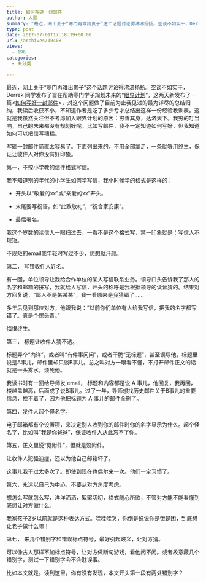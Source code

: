 ```yaml
---
title: 如何写砸一封邮件
author: 大鹏
summary: "最近，网上关于“寒门再难出贵子”这个话题讨论得沸沸扬扬。空谈不如实干，Derrek 同学发布了旨在帮助寒门学子规划未来的“[眼界计划][1]”，这两天新发布了一篇<[如何写好一封邮件][2]>，对这个问题做了目前为止我见过的最为详尽的总结归纳，我读后收获不小，不知道作者是吃了多少亏才总结出这样一份经验教训表。这就是我虽然关注但不考虑加入眼界计划的原因：穷善其身，达济天下。我穷的叮当响，自己的未来都没有规划好呢。比如写邮件，我不一定知道如何写好，但我知道如何可以把信写糟糕。"
type: post
date: 2017-07-01T17:18:39+00:00
url: /archives/19408
views:
  - 196
categories:
  - 未分类

---
```

最近，网上关于“寒门再难出贵子”这个话题讨论得沸沸扬扬。空谈不如实干，Derrek 同学发布了旨在帮助寒门学子规划未来的“[眼界计划][1]”，这两天新发布了一篇<[如何写好一封邮件][2]>，对这个问题做了目前为止我见过的最为详尽的总结归纳，我读后收获不小，不知道作者是吃了多少亏才总结出这样一份经验教训表。这就是我虽然关注但不考虑加入眼界计划的原因：穷善其身，达济天下。我穷的叮当响，自己的未来都没有规划好呢。比如写邮件，我不一定知道如何写好，但我知道如何可以把信写糟糕。

写砸一封邮件简直太容易了。下面列出来的，不用全部拿走，一条就够用终生，保证让收件人对你没有好印象。

第一，不按小学教的信件格式写信。

我不知道别的年代的小学生如何学写信，我小时候学的格式是这样的：

  * 开头以“敬爱的xx”或“亲爱的xx”开头。

  * 末尾要写祝语，如“此致敬礼”，“祝合家安康”。

  * 最后署名。

我这个岁数的读信人一眼扫过去，一看不是这个格式写，第一印象就是：写信人不规矩。

不规矩的email我年轻时写过不少，想想就汗颜。

第二， 写错收件人姓名。

有一回，单位领导让我给合作单位的某人写信联系业务。领导口头告诉我了那人的名字和邮箱的拼写，我就给人写信，开头的称呼是我根据领导的读音猜的。结果对方回复说，“鄙人不是某某某”，我一看原来是我猜错了……

多年后见到那位对方，他跟我说：“以前你们单位有人给我写信，把我的名字都写错了。真是个愣头青。”

悔恨终生。

第三， 标题让收件人猜不透。

标题弄个“内详”，或者叫“有件事问问”，或者干脆“无标题”，甚至误导他，标题里说是A事儿，邮件里却只谈B事儿。总之叫对方一眼看不懂，不打开邮件正文的话就是一头雾水，烦死他。

我读书时有一回给导师发 email， 标题和内容都是说 A 事儿，他回复，我再回，楼越盖越高，后面成了说B事儿。过了一年，导师想找历史邮件关于B事儿的重要信息，找不着了，因为他把标题为 A 事儿的邮件全删了。

第四，发件人起个怪名字。

电子邮箱都有个设置项，来决定别人收到你的邮件时你的名字显示为什么。起个怪名字，比如叫“我是你爸爸”，保证收件人从此忘不了你。

第五，正文里说“见附件”，但就是没附件。

让收件人犯强迫症，还以为他自己邮箱坏了。

这事儿我干过太多次了。即使到现在也偶尔来一次。他们一定习惯了。

第六，永远以自己为中心，不要从对方角度考虑。

想怎么写就怎么写，洋洋洒洒，絮絮叨叨，格式随心所欲，不管对方能不能看懂到底想让对方做什么。

我家孩子2岁以前就是这种表达方式。哇哇哇哭，你倒是说说你是饿是困，到底想让老子做什么嘛！

第七， 来几个错别字和错误标点符号，最好引起歧义，让对方猜。

可以像古人那样不加标点符号，让对方做断句游戏，看他闲不闲。或者故意藏几个错别字，测试一下错别字会不会耽误事。

比如本文就是。读到这里，你有没有发现，本文开头第一段有两处错别字？

 [1]: https://yanjie.us
 [2]: https://yanjie.us/28
